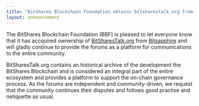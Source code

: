 ```yaml
---
title: "BitShares Blockchain Foundation obtains bitsharestalk.org from Bitsapphire"
layout: announcement
---
```


The BitShares Blockchain Foundation (BBF) is pleased to let everyone
know that it has accquired ownership of
[BitSharesTalk.org](https:/bitsharestalk.org) from
[Bitsapphire](https://bitsapphire.com/) and will gladly continue to
provide the forums as a platform for communications to the entire
community.

BitSharesTalk.org contains an historical archive of the development the
BitShares Blockchain and is considered an integral part of the entire
ecosystem and provides a platform to support the on-chain governance
process. As the forums are independent and community-driven, we request
that the community continues their disputes and follows good practise
and netiquette as usual.
